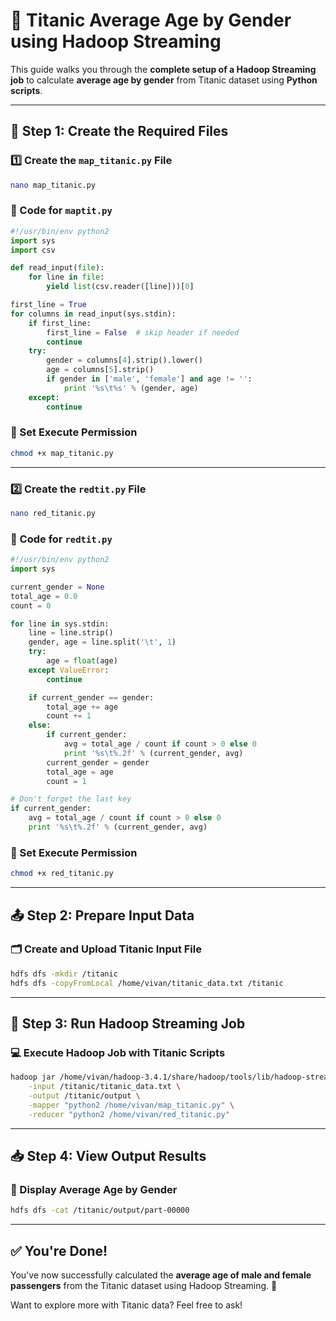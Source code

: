 # 🚢 Titanic Average Age by Gender using Hadoop Streaming

This guide walks you through the **complete setup of a Hadoop Streaming job** to calculate **average age by gender** from Titanic dataset using **Python scripts**.

---

## 📂 Step 1: Create the Required Files

### 1️⃣ Create the `map_titanic.py` File
```bash
nano map_titanic.py
```

### 📝 Code for `maptit.py`
```python
#!/usr/bin/env python2
import sys
import csv

def read_input(file):
    for line in file:
        yield list(csv.reader([line]))[0]

first_line = True
for columns in read_input(sys.stdin):
    if first_line:
        first_line = False  # skip header if needed
        continue
    try:
        gender = columns[4].strip().lower()
        age = columns[5].strip()
        if gender in ['male', 'female'] and age != '':
            print '%s\t%s' % (gender, age)
    except:
        continue
```

### 🔐 Set Execute Permission
```bash
chmod +x map_titanic.py
```

---

### 2️⃣ Create the `redtit.py` File
```bash
nano red_titanic.py
```

### 📝 Code for `redtit.py`
```python
#!/usr/bin/env python2
import sys

current_gender = None
total_age = 0.0
count = 0

for line in sys.stdin:
    line = line.strip()
    gender, age = line.split('\t', 1)
    try:
        age = float(age)
    except ValueError:
        continue

    if current_gender == gender:
        total_age += age
        count += 1
    else:
        if current_gender:
            avg = total_age / count if count > 0 else 0
            print '%s\t%.2f' % (current_gender, avg)
        current_gender = gender
        total_age = age
        count = 1

# Don't forget the last key
if current_gender:
    avg = total_age / count if count > 0 else 0
    print '%s\t%.2f' % (current_gender, avg)
```

### 🔐 Set Execute Permission
```bash
chmod +x red_titanic.py
```

---

## 📤 Step 2: Prepare Input Data

### 🗂️ Create and Upload Titanic Input File
```bash
hdfs dfs -mkdir /titanic
hdfs dfs -copyFromLocal /home/vivan/titanic_data.txt /titanic
```

---

## 🚀 Step 3: Run Hadoop Streaming Job

### 💻 Execute Hadoop Job with Titanic Scripts
```bash
hadoop jar /home/vivan/hadoop-3.4.1/share/hadoop/tools/lib/hadoop-streaming-3.4.1.jar \
    -input /titanic/titanic_data.txt \
    -output /titanic/output \
    -mapper "python2 /home/vivan/map_titanic.py" \
    -reducer "python2 /home/vivan/red_titanic.py"
```

---

## 📥 Step 4: View Output Results

### 📄 Display Average Age by Gender
```bash
hdfs dfs -cat /titanic/output/part-00000
```

---

## ✅ You're Done!
You've now successfully calculated the **average age of male and female passengers** from the Titanic dataset using Hadoop Streaming. 🌊

Want to explore more with Titanic data? Feel free to ask!

